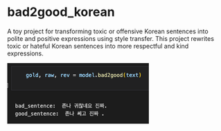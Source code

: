 # bad2good_korean
A toy project for transforming toxic or offensive Korean sentences into polite and positive expressions using style transfer.
This project rewrites toxic or hateful Korean sentences into more respectful and kind expressions.


![example_result](images/screenshot.png)
